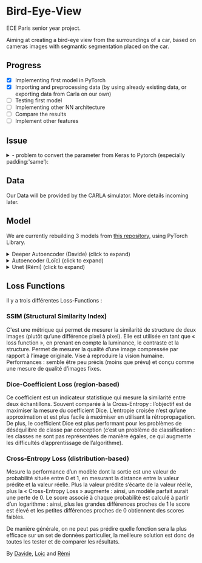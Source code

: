 # Bird-Eye-View

ECE Paris senior year project.

Aiming at creating a bird-eye view from the surroundings of a car, based on cameras images with segmantic segmentation placed on the car.

## Progress 
- [x] Implementing first model in PyTorch
- [x] Importing and preprocessing data (by using already existing data, or exporting data from Carla on our own)
- [ ] Testing first model
- [ ] Implementing other NN architecture
- [ ] Compare the results
- [ ] Implement other features 

## Issue  
<details>
<summary> - problem to convert the parameter from Keras to Pytorch (especially padding:'same'):</summary> 
__Issue details:__ 'Same' padding means the size of output feature-maps are the same as the input feature-maps (under the assumption of  stride=1 ). For instance, if input is  nin  channels with feature-maps of size  28×28 , then in the output you expect to get  nout  feature maps each of size  28×28  as well. Somehow, Pytorch does not has this option.</br>
__Solution :__</br>
with W:input volume size, F:kernel size, S:stride, P:amount of padding we have this formula output volume = (W-F+2P)/S+1
</details>

## Data

Our Data will be provided by the CARLA simulator.
More details incoming later.

## Model

We are currently rebuilding 3 models from [this repository](https://github.com/MankaranSingh/Auto-Birds-Eye), using PyTorch Library.

<details>
	<summary> Deeper Autoencoder (Davide) (click to expand) </summary>

![AE1](/Images/model_AE1.png)
</details>

<details>
	<summary> Autoencoder (Loïc) (click to expand) </summary>

![AE2](/Images/model_AE2.png)
</details>

<details>
	<summary> Unet (Rémi) (click to expand) </summary>

![Unet](./Images/model_Unet.png)></br>

**Après implémentation en PyTorch:**</br>
![UnetInfo](./Images/Unet_info.JPG)
</details>

## Loss Functions

Il y a trois différentes Loss-Functions :

### SSIM (Structural Similarity Index)
C'est une métrique qui permet de mesurer la similarité de structure de deux images (plutôt qu’une différence pixel à pixel). Elle est utilisée en tant que « loss function », en prenant en compte la luminance, le contraste et la structure. Permet de mesurer la qualité d’une image compressée par rapport à l’image originale. Vise à reproduire la vision humaine.
Performances : semble être peu précis (moins que prévu) et conçu comme une mesure de qualité d’images fixes.

### Dice-Coefficient Loss (region-based)

Ce coefficient est un indicateur statistique qui mesure la similarité entre deux échantillons. Souvent comparée à la Cross-Entropy : l’objectif est de maximiser la mesure du coefficient Dice. L’entropie croisée n’est qu’une approximation et est plus facile à maximiser en utilisant la rétropropagation. De plus, le coefficient Dice est plus performant pour les problèmes de déséquilibre de classe par conception (c’est un problème de classification : les classes ne sont pas représentées de manière égales, ce qui augmente les difficultés d’apprentissage de l’algorithme).

### Cross-Entropy Loss (distribution-based)

Mesure la performance d’un modèle dont la sortie est une valeur de probabilité située entre 0 et 1, en mesurant la distance entre la valeur prédite et la valeur réelle. Plus la valeur prédite s’écarte de la valeur réelle, plus la « Cross-Entropy Loss » augmente : ainsi, un modèle parfait aurait une perte de 0. Le score associé à chaque probabilité est calculé à partir d’un logarithme : ainsi, plus les grandes différences proches de 1 le score est élevé et les petites différences proches de 0 obtiennent des scores faibles. 

De manière générale, on ne peut pas prédire quelle fonction sera la plus efficace sur un set de données particulier, la meilleure solution est donc de toutes les tester et de comparer les résultats.

By [Davide](https://github.com/Davide-gtr), [Loic](https://github.com/Loicmag) and [Rémi](https://github.com/Wardmisp)
